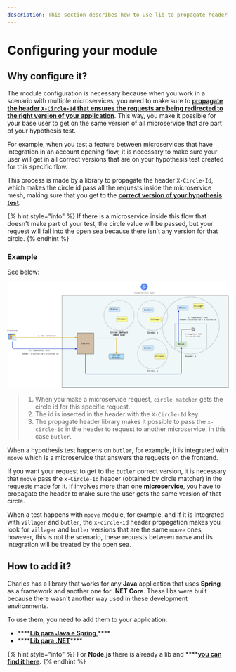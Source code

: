 ```yaml
---
description: This section describes how to use lib to propagate header
---
```


# Configuring your module

## Why configure it? 

The module configuration is necessary because when you work in a scenario with multiple microservices, you need to make sure to [**propagate the header `X-Circle-Id` that ensures the requests are being redirected to the right version of your application**](../../reference/circles.md#how-to-integrate-circle-with-services). This way, you make it possible for your base user to get on the same version of all microservice that are part of your hypothesis test.

For example, when you test a feature between microservices that have integration in an account opening flow, it is necessary to make sure your user will get in all correct versions that are on your hypothesis test created for this specific flow. 

This process is made by a library to propagate the header `X-Circle-Id`, which makes the circle id pass all the requests inside the microservice mesh, making sure that you get to the [**correct version of your hypothesis test**](../../reference/circle-matcher.md#identify). 

{% hint style="info" %}
If there is a microservice inside this flow that doesn't make part of your test, the circle value will be passed, but your request will fall into the open sea because there isn't any version for that circle. 
{% endhint %}

### **Example**

See below: 

![](../../.gitbook/assets/header-propagation-v2-en.png)

> 1. When you make a microservice request, `circle matcher` gets the circle id for this specific request. 
> 2. The id is inserted in the header with the `X-Circle-Id` key.
> 3. The propagate header library makes it possible to pass the `x-circle-id` in the header to request to another microservice, in this case `butler`.

When a hypothesis test happens on `butler`, for example, it is integrated with `moove` which is a microservice that answers the requests on the frontend.

If you want your request to get to the `butler` correct version, it is necessary that `moove` pass the `x-Circle-Id` header \(obtained by circle matcher\) in the requests made for it. If involves more than one **microservice**, you have to propagate the header to make sure the user gets the same version of that circle. 

When a test happens with `moove` module, for example, and if it is integrated with `villager` and `butler`, the `x-circle-id`  header propagation makes you look for `villager` and  `butler` versions that are the same `moove` ones, however, this is not the scenario, these requests between `moove` and its integration will be treated by the open sea. 

## How to add it?  

Charles has a library that works for any **Java** application that uses **Spring** as a framework and another one for **.NET Core**. These libs were built because there wasn't another way used in these development environments.

To use them, you need to add them to your application: 

* \*\*\*\*[**Lib para Java e Spring** ](https://github.com/ZupIT/charlescd/tree/master/tracing/spring)\*\*\*\*
* \*\*\*\*[**Lib para .NET**](https://github.com/ZupIT/charlescd/tree/master/tracing/dotnet-core%20)\*\*\*\*

{% hint style="info" %}
For **Node.js** there is already a lib and ****[**you can find it here**](https://www.npmjs.com/package/hpropagate)**.** 
{% endhint %}

